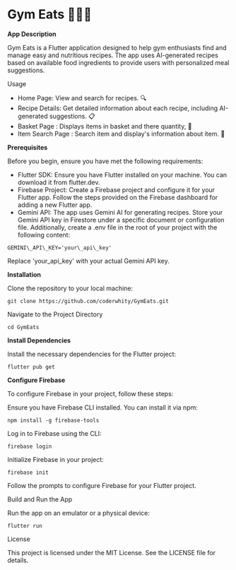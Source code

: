 # **Gym Eats 🏋️‍♂️🍴**

  

**App Description**

Gym Eats is a Flutter application designed to help gym enthusiasts find and manage easy and nutritious recipes. The app uses AI-generated recipes based on available food ingredients to provide users with personalized meal suggestions.

  
Usage

*   Home Page: View and search for recipes. 🔍
*   Recipe Details: Get detailed information about each recipe, including AI-generated suggestions. 📋
*   Basket Page : Displays items in basket and there quantity, 🛒
*   Item Search Page : Search item and display's information about item. 🔎


**Prerequisites**

  

Before you begin, ensure you have met the following requirements:

*   Flutter SDK: Ensure you have Flutter installed on your machine. You can download it from flutter.dev.
*   Firebase Project: Create a Firebase project and configure it for your Flutter app. Follow the steps provided on the Firebase dashboard for adding a new Flutter app.
*   Gemini API: The app uses Gemini AI for generating recipes. Store your Gemini API key in Firestore under a specific document or configuration file. Additionally, create a .env file in the root of your project with the following content:

  

```GEMINI\_API\_KEY='your\_api\_key'```

  

Replace 'your\_api\_key' with your actual Gemini API key.

  

**Installation**

  

Clone the repository to your local machine:

```git clone https://github.com/coderwhity/GymEats.git```

  

Navigate to the Project Directory

```cd GymEats```

  

**Install Dependencies**

Install the necessary dependencies for the Flutter project:

```flutter pub get```

  

**Configure Firebase**

  

To configure Firebase in your project, follow these steps:

Ensure you have Firebase CLI installed. You can install it via npm:

```npm install -g firebase-tools```

  

Log in to Firebase using the CLI:

```firebase login```

  

Initialize Firebase in your project:

```firebase init```

  

Follow the prompts to configure Firebase for your Flutter project.

Build and Run the App

  

Run the app on an emulator or a physical device:

```flutter run```
  

License

This project is licensed under the MIT License. See the LICENSE file for details.
